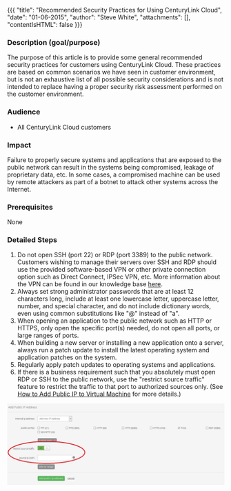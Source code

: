 {{{
  "title": "Recommended Security Practices for Using CenturyLink Cloud",
  "date": "01-06-2015",
  "author": "Steve White",
  "attachments": [],
  "contentIsHTML": false
}}}

### Description (goal/purpose)
The purpose of this article is to provide some general recommended security practices for customers using CenturyLink Cloud. These practices are based on common scenarios we have seen in customer environment, but is not an exhaustive list of all possible security considerations and is not intended to replace having a proper security risk assessment performed on the customer environment.

### Audience
* All CenturyLink Cloud customers

### Impact
Failure to properly secure systems and applications that are exposed to the public network can result in the systems being compromised, leakage of proprietary data, etc. In some cases, a compromised machine can be used by remote attackers as part of a botnet to attack other systems across the Internet.

### Prerequisites
None

### Detailed Steps
1. Do not open SSH (port 22) or RDP (port 3389) to the public network. Customers wishing to manage their servers over SSH and RDP should use the provided software-based VPN or other private connection option such as Direct Connect, IPSec VPN, etc. More information about the VPN can be found in our knowledge base [here](https://www.ctl.io/knowledge-base/network/how-to-configure-client-vpn/).
2. Always set strong administrator passwords that are at least 12 characters long, include at least one lowercase letter, uppercase letter, number, and special character, and do not include dictionary words, even using common substitutions like "@" instead of "a".
3. When opening an application to the public network such as HTTP or HTTPS, only open the specific port(s) needed, do not open all ports, or large ranges of ports.
4. When building a new server or installing a new application onto a server, always run a patch update to install the latest operating system and application patches on the system.
5. Regularly apply patch updates to operating systems and applications.
6. If there is a business requirement such that you absolutely must open RDP or SSH to the public network, use the "restrict source traffic" feature to restrict the traffic to that port to authorized sources only. (See [How to Add Public IP to Virtual Machine](https://www.ctl.io/knowledge-base/network/how-to-add-public-ip-to-virtual-machine/) for more details.)

  ![How to Add Public IP to Virtual Machine](../images/recommended-security-practices-for-using-centurylink-cloud1.png)
